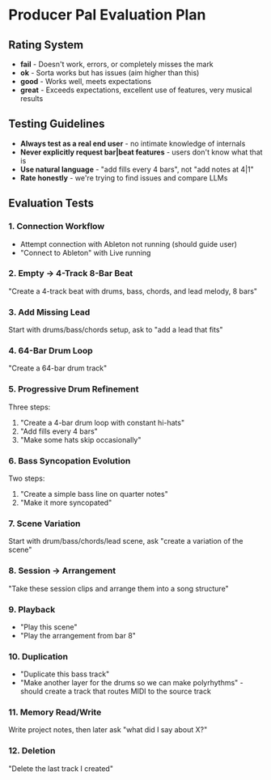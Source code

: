 # Producer Pal Evaluation Plan

## Rating System

- **fail** - Doesn't work, errors, or completely misses the mark
- **ok** - Sorta works but has issues (aim higher than this)
- **good** - Works well, meets expectations
- **great** - Exceeds expectations, excellent use of features, very musical
  results

## Testing Guidelines

- **Always test as a real end user** - no intimate knowledge of internals
- **Never explicitly request bar|beat features** - users don't know what that is
- **Use natural language** - "add fills every 4 bars", not "add notes at 4|1"
- **Rate honestly** - we're trying to find issues and compare LLMs

## Evaluation Tests

### 1. Connection Workflow

- Attempt connection with Ableton not running (should guide user)
- "Connect to Ableton" with Live running

### 2. Empty → 4-Track 8-Bar Beat

"Create a 4-track beat with drums, bass, chords, and lead melody, 8 bars"

### 3. Add Missing Lead

Start with drums/bass/chords setup, ask to "add a lead that fits"

### 4. 64-Bar Drum Loop

"Create a 64-bar drum track"

### 5. Progressive Drum Refinement

Three steps:

1. "Create a 4-bar drum loop with constant hi-hats"
2. "Add fills every 4 bars"
3. "Make some hats skip occasionally"

### 6. Bass Syncopation Evolution

Two steps:

1. "Create a simple bass line on quarter notes"
2. "Make it more syncopated"

### 7. Scene Variation

Start with drum/bass/chords/lead scene, ask "create a variation of the scene"

### 8. Session → Arrangement

"Take these session clips and arrange them into a song structure"

### 9. Playback

- "Play this scene"
- "Play the arrangement from bar 8"

### 10. Duplication

- "Duplicate this bass track"
- "Make another layer for the drums so we can make polyrhythms" - should create
  a track that routes MIDI to the source track

### 11. Memory Read/Write

Write project notes, then later ask "what did I say about X?"

### 12. Deletion

"Delete the last track I created"
